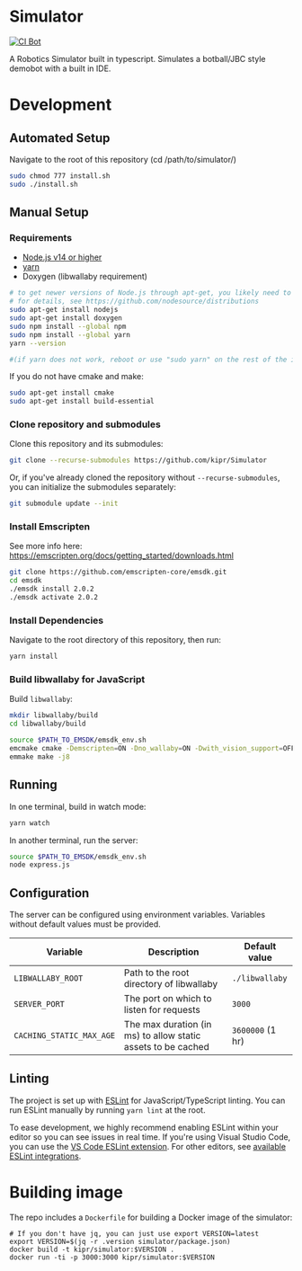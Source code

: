 # Simulator
[![CI Bot](https://github.com/kipr/simulator/actions/workflows/ci.yml/badge.svg)](https://github.com/kipr/simulator/actions/workflows/ci.yml)

A Robotics Simulator built in typescript.
Simulates a botball/JBC style demobot with a built in IDE.

# Development

## Automated Setup
Navigate to the root of this repository (cd /path/to/simulator/)
```bash
sudo chmod 777 install.sh
sudo ./install.sh
```

## Manual Setup

### Requirements
- [Node.js v14 or higher](https://nodejs.org/)
- [yarn](https://classic.yarnpkg.com/)
- Doxygen (libwallaby requirement)

```bash
# to get newer versions of Node.js through apt-get, you likely need to add the correct NodeSource repositories
# for details, see https://github.com/nodesource/distributions
sudo apt-get install nodejs
sudo apt-get install doxygen
sudo npm install --global npm
sudo npm install --global yarn
yarn --version

#(if yarn does not work, reboot or use "sudo yarn" on the rest of the instructions)
```

If you do not have cmake and make:
```bash
sudo apt-get install cmake
sudo apt-get install build-essential
```

### Clone repository and submodules

Clone this repository and its submodules:

```bash
git clone --recurse-submodules https://github.com/kipr/Simulator
```

Or, if you've already cloned the repository without `--recurse-submodules`, you can initialize the submodules separately:

```bash
git submodule update --init
```

### Install Emscripten

See more info here: https://emscripten.org/docs/getting_started/downloads.html

```bash
git clone https://github.com/emscripten-core/emsdk.git
cd emsdk
./emsdk install 2.0.2
./emsdk activate 2.0.2
```

### Install Dependencies

Navigate to the root directory of this repository, then run:
```bash
yarn install
```

### Build libwallaby for JavaScript

Build `libwallaby`:
```bash
mkdir libwallaby/build
cd libwallaby/build

source $PATH_TO_EMSDK/emsdk_env.sh
emcmake cmake -Demscripten=ON -Dno_wallaby=ON -Dwith_vision_support=OFF -Dbuild_python=OFF -DBUILD_DOCUMENTATION=OFF ..
emmake make -j8
```

## Running

In one terminal, build in watch mode:
```bash
yarn watch
```

In another terminal, run the server:
```bash
source $PATH_TO_EMSDK/emsdk_env.sh
node express.js
```

## Configuration

The server can be configured using environment variables. Variables without default values must be provided.

| Variable | Description | Default value |
| -------- | ----------- | ------------- |
| `LIBWALLABY_ROOT` | Path to the root directory of libwallaby | `./libwallaby` |
| `SERVER_PORT` | The port on which to listen for requests | `3000` |
| `CACHING_STATIC_MAX_AGE` | The max duration (in ms) to allow static assets to be cached | `3600000` (1 hr) |

## Linting

The project is set up with [ESLint](https://eslint.org/) for JavaScript/TypeScript linting. You can run ESLint manually by running `yarn lint` at the root.

To ease development, we highly recommend enabling ESLint within your editor so you can see issues in real time. If you're using Visual Studio Code, you can use the [VS Code ESLint extension](https://marketplace.visualstudio.com/items?itemName=dbaeumer.vscode-eslint). For other editors, see [available ESLint integrations](https://eslint.org/docs/user-guide/integrations).

# Building image

The repo includes a `Dockerfile` for building a Docker image of the simulator:

```
# If you don't have jq, you can just use export VERSION=latest
export VERSION=$(jq -r .version simulator/package.json)
docker build -t kipr/simulator:$VERSION .
docker run -ti -p 3000:3000 kipr/simulator:$VERSION
```